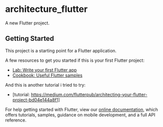 # architecture_flutter

A new Flutter project.

## Getting Started

This project is a starting point for a Flutter application.

A few resources to get you started if this is your first Flutter project:

- [Lab: Write your first Flutter app](https://flutter.dev/docs/get-started/codelab)
- [Cookbook: Useful Flutter samples](https://flutter.dev/docs/cookbook)

And this is another tutorial i tried to try:
- [tutorial: https://medium.com/flutterpub/architecting-your-flutter-project-bd04e144a8f1]

For help getting started with Flutter, view our 
[online documentation](https://flutter.dev/docs), which offers tutorials, 
samples, guidance on mobile development, and a full API reference.
